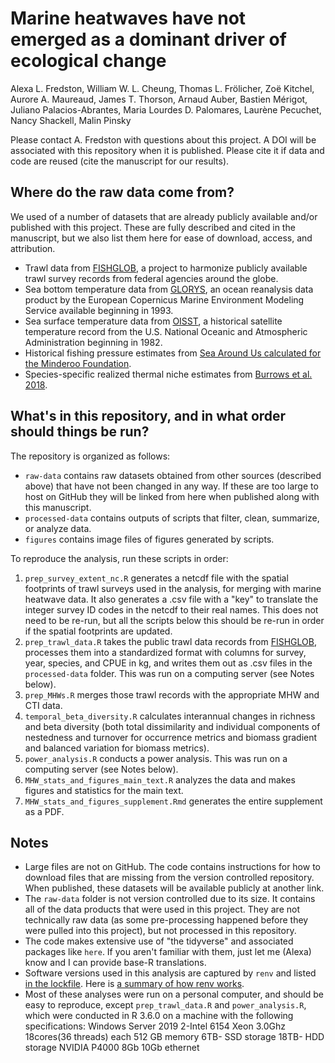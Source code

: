 # Marine heatwaves have not emerged as a dominant driver of ecological change

Alexa L. Fredston, William W. L. Cheung, Thomas L. Frölicher, Zoë Kitchel, Aurore A. Maureaud, James T. Thorson, Arnaud Auber, Bastien Mérigot, Juliano Palacios-Abrantes, Maria Lourdes D. Palomares, Laurène Pecuchet, Nancy Shackell, Malin Pinsky

Please contact A. Fredston with questions about this project. A DOI will be associated with this repository when it is published. Please cite it if data and code are reused (cite the manuscript for our results). 

## Where do the raw data come from?

We used of a number of datasets that are already publicly available and/or published with this project. These are fully described and cited in the manuscript, but we also list them here for ease of download, access, and attribution.

* Trawl data from [FISHGLOB](https://github.com/AquaAuma/fishglob), a project to harmonize publicly available trawl survey records from federal agencies around the globe. 
* Sea bottom temperature data from [GLORYS](https://www.mercator-ocean.eu/en/ocean-science/glorys/), an ocean reanalysis data product by the European Copernicus Marine Environment Modeling Service available beginning in 1993. 
* Sea surface temperature data from [OISST](https://www.ncei.noaa.gov/products/optimum-interpolation-sst), a historical satellite temperature record from the U.S. National Oceanic and Atmospheric Administration beginning in 1982. 
* Historical fishing pressure estimates from [Sea Around Us calculated for the Minderoo Foundation](https://s3.us-west-2.amazonaws.com/legacy.seaaroundus/researcher/dpauly/PDF/2021/Book%2C+chapters%2C+reports/Palomares%2Bet%2Bal%2B2021%2BEstimating%2Bthe%2Bbiomass%2Bof%2Bcommercially%2Bexploited%2Bfisheries%2Bstocks%2Bleft%2Bin%2Bthe%2Bocean.pdf).
* Species-specific realized thermal niche estimates from [Burrows et al. 2018](https://figshare.com/articles/dataset/Species_Temperature_Index_and_thermal_range_information_forNorth_Pacific_and_North_Atlantic_plankton_and_bottom_trawl_species/6855203/1).

## What's in this repository, and in what order should things be run?

The repository is organized as follows:

* `raw-data` contains raw datasets obtained from other sources (described above) that have not been changed in any way. If these are too large to host on GitHub they will be linked from here when published along with this manuscript. 
* `processed-data` contains outputs of scripts that filter, clean, summarize, or analyze data.
* `figures` contains image files of figures generated by scripts.

To reproduce the analysis, run these scripts in order:

1. `prep_survey_extent_nc.R` generates a netcdf file with the spatial footprints of trawl surveys used in the analysis, for merging with marine heatwave data. It also generates a .csv file with a "key" to translate the integer survey ID codes in the netcdf to their real names. This does not need to be re-run, but all the scripts below this should be re-run in order if the spatial footprints are updated.
1. `prep_trawl_data.R` takes the public trawl data records from [FISHGLOB](https://github.com/AquaAuma/fishglob), processes them into a standardized format with columns for survey, year, species, and CPUE in kg, and writes them out as .csv files in the `processed-data` folder. This was run on a computing server (see Notes below).
1. `prep_MHWs.R` merges those trawl records with the appropriate MHW and CTI data.
1. `temporal_beta_diversity.R` calculates interannual changes in richness and beta diversity (both total dissimilarity and individual components of nestedness and turnover for occurrence metrics and biomass gradient and balanced variation for biomass metrics).
1. `power_analysis.R` conducts a power analysis. This was run on a computing server (see Notes below).
1. `MHW_stats_and_figures_main_text.R` analyzes the data and makes figures and statistics for the main text. 
1. `MHW_stats_and_figures_supplement.Rmd` generates the entire supplement as a PDF. 

## Notes

* Large files are not on GitHub. The code contains instructions for how to download files that are missing from the version controlled repository. When published, these datasets will be available publicly at another link. 
* The `raw-data` folder is not version controlled due to its size. It contains all of the data products that were used in this project. They are not technically raw data (as some pre-processing happened before they were pulled into this project), but not processed in this repository. 
* The code makes extensive use of "the tidyverse" and associated packages like `here`. If you aren't familiar with them, just let me (Alexa) know and I can provide base-R translations. 
* Software versions used in this analysis are captured by `renv` and listed [in the lockfile](https://github.com/afredston/marine_heatwaves_trawl/blob/main/renv.lock). Here is [a summary of how renv works](https://rstudio.github.io/renv/articles/renv.html). 
* Most of these analyses were run on a personal computer, and should be easy to reproduce, except `prep_trawl_data.R` and `power_analysis.R`, which were conducted in R 3.6.0 on a machine with the following specifications: Windows Server 2019 2-Intel 6154 Xeon 3.0Ghz 18cores(36 threads) each 512 GB memory 6TB- SSD storage 18TB- HDD storage NVIDIA P4000 8Gb 10Gb ethernet
